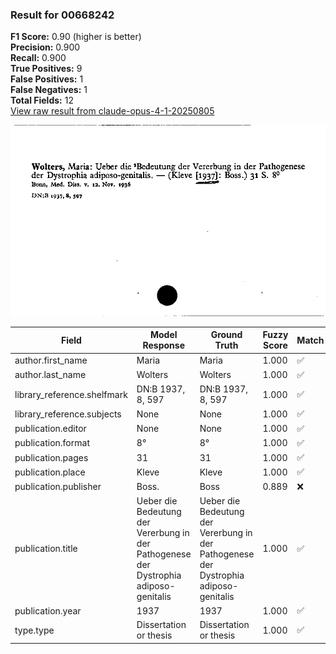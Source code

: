 ### Result for 00668242
**F1 Score:** 0.90 (higher is better)<br>**Precision:** 0.900<br>**Recall:** 0.900<br>**True Positives:** 9<br>**False Positives:** 1<br>**False Negatives:** 1<br>**Total Fields:** 12<br>[View raw result from claude-opus-4-1-20250805](https://github.com/RISE-UNIBAS/humanities_data_benchmark/blob/main/results/2025-10-01/T0146/request_T0146_00668242.json)

<img src="https://github.com/RISE-UNIBAS/humanities_data_benchmark/blob/main/benchmarks/zettelkatalog/images/00668242.jpg?raw=true" alt="00668242" width="600px">

| Field | Model Response | Ground Truth | Fuzzy Score | Match |
|-------|----------------|--------------|-------------|-------|
| author.first_name | Maria | Maria | 1.000 | ✅ |
| author.last_name | Wolters | Wolters | 1.000 | ✅ |
| library_reference.shelfmark | DN:B 1937, 8, 597 | DN:B 1937, 8, 597 | 1.000 | ✅ |
| library_reference.subjects | None | None | 1.000 | ✅ |
| publication.editor | None | None | 1.000 | ✅ |
| publication.format | 8° | 8° | 1.000 | ✅ |
| publication.pages | 31 | 31 | 1.000 | ✅ |
| publication.place | Kleve | Kleve | 1.000 | ✅ |
| publication.publisher | Boss. | Boss | 0.889 | ❌ |
| publication.title | Ueber die Bedeutung der Vererbung in der Pathogenese der Dystrophia adiposo-genitalis | Ueber die Bedeutung der Vererbung in der Pathogenese der Dystrophia adiposo-genitalis | 1.000 | ✅ |
| publication.year | 1937 | 1937 | 1.000 | ✅ |
| type.type | Dissertation or thesis | Dissertation or thesis | 1.000 | ✅ |
